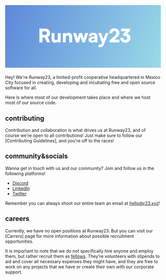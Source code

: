 ![Runway23's banner and logo](ghbanner.png)
---
Hey! We're Runway23, a limited-profit cooperative headquartered in Mexico City focused in creating, developing and incubating free and open source software for all.

Here is where most of our development takes place and where we host most of our source code.

## contributing 
Contribution and collaboration is what drives us at Runway23, and of course we're open to all contributions! Just make sure to follow our [Contributing Guidelines], and you're off to the races!

## community&socials
Wanna get in touch with us and our community? Join and follow us in the following platforms!
- [Discord](https://discord.gg/qbgyzkJ4Bk)
- [LinkedIn](https://www.linkedin.com/company/rw23/)
- [Twitter](https://twitter.com/r23xyz)

Remember you can always shoot our entire team an email at hello@r23.xyz!

## careers
Currently, we have no open positions at Runway23. But you can visit our [Carrers] page for more information about possible recruitment opportunities.

It is important to note that we do not specifically hire anyone and employ them, but rather recruit them as [fellows](https://en.wikipedia.org/wiki/Fellow#Industry_and_corporate_fellows). They're volunteers with stipends to aid and cover all necessary expenses they might have, and they are free to work on any projects that we have or create their own with our corporate support.